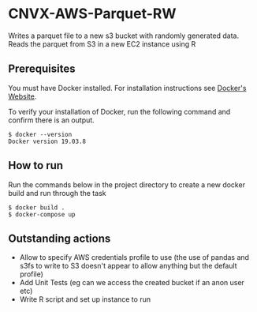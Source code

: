 # CNVX-AWS-Parquet-RW
Writes a parquet file to a new s3 bucket with randomly generated data. 
Reads the parquet from S3 in a new EC2 instance using R
## Prerequisites
You must have Docker installed. For installation instructions see [Docker's Website](https://docs.docker.com/get-docker/).

To verify your installation of Docker, run the following command and confirm there is an output.

    $ docker --version
    Docker version 19.03.8

## How to run
Run the commands below in the project directory to create a new docker build and run through the task

    $ docker build . 
    $ docker-compose up
## 

## Outstanding actions

* Allow to specify AWS credentials profile to use (the use of pandas and s3fs to write to S3 doesn't appear to allow anything but the default profile)
* Add Unit Tests (eg can we access the created bucket if an anon user etc)
* Write R script and set up instance to run
